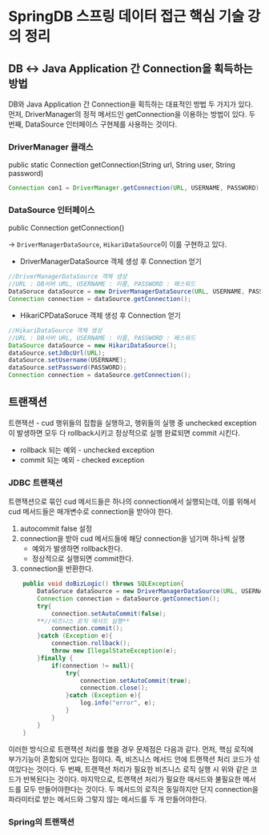 # SpringDB 스프링 데이터 접근 핵심 기술 강의 정리

## DB ↔ Java Application 간 Connection을 획득하는 방법

DB와 Java Application 간 Connection을 획득하는 대표적인 방법 두 가지가 있다. 먼저, DriverManager의 정적 메서드인 getConnection을 이용하는 방법이 있다. 두 번째, DataSource 인터페이스 구현체를 사용하는 것이다. 

### DriverManager 클래스
public static Connection getConnection(String url, String user, String password)

```java
Connection con1 = DriverManager.getConnection(URL, USERNAME, PASSWORD);
```

### DataSource 인터페이스

public Connection getConnection()

→ `DriverManagerDataSource`, `HikariDataSource`이 이를 구현하고 있다.

- DriverManagerDataSource 객체 생성 후 Connection 얻기

```java
//DriverManagerDataSource 객체 생성
//URL : DB서버 URL, USERNAME : 이름, PASSWORD : 패스워드
DataSoruce dataSource = new DriverManagerDataSource(URL, USERNAME, PASSWORD);
Connection connection = dataSource.getConnection();
```

- HikariCPDataSoruce 객체 생성 후 Connection 얻기

```java
//HikariDataSource 객체 생성
//URL : DB서버 URL, USERNAME : 이름, PASSWORD : 패스워드
DataSource dataSource = new HikariDataSource();
dataSource.setJdbcUrl(URL);
dataSource.setUsername(USERNAME);
dataSource.setPassword(PASSWORD);
Connection connection = dataSource.getConnection();
```

## 트랜잭션

트랜잭션 - cud 행위들의 집합을 실행하고, 행위들의 실행 중 unchecked exception이 발생하면 모두 다 rollback시키고 정상적으로 실행 완료되면 commit 시킨다.

- rollback 되는 예외 - unchecked exception
- commit 되는 예외 - checked exception

### JDBC 트랜잭션

트랜잭션으로 묶인 cud 메서드들은 하나의 connection에서 실행되는데, 이를 위해서 cud 메서드들은 매개변수로 connection을 받아야 한다. 

1. autocommit false 설정
2. connection을 받아 cud 메서드들에 해당 connection을 넘기며 하나씩 실행
    - 예외가 발생하면 rollback한다.
    - 정상적으로 실행되면 commit한다.
3. connection을 반환한다.

```java
    public void doBizLogic() throws SQLException{
        DataSoruce dataSource = new DriverManagerDataSource(URL, USERNAME, PASSWORD);
        Connection connection = dataSource.getConnection();
        try{
            connection.setAutoCommit(false);
		**//비즈니스 로직 메서드 실행**
            connection.commit();
        }catch (Exception e){
            connection.rollback();
            throw new IllegalStateException(e);
        }finally {
            if(connection != null){
                try{
                    connection.setAutoCommit(true);
                    connection.close();
                }catch (Exception e){
                    log.info("error", e);
                }
            }
        }
    }
```

이러한 방식으로 트랜잭션 처리를 했을 경우 문제점은 다음과 같다. 먼저, 핵심 로직에 부가기능이 혼합되어 있다는 점이다. 즉, 비즈니스 메서드 안에 트랜잭션 처리 코드가 섞여있다는 것이다. 두 번째, 트랜잭션 처리가 필요한 비즈니스 로직 실행 시 위와 같은 코드가 반복된다는 것이다. 마지막으로, 트랜잭션 처리가 필요한 매서드와 불필요한 메서드를 모두 만들어야한다는 것이다. 두 메서드의 로직은 동일하지만 단지 connection을 파라미터로 받는 메서드와 그렇지 않는 메서드를 두 개 만들어야한다.

### Spring의 트랜잭션
